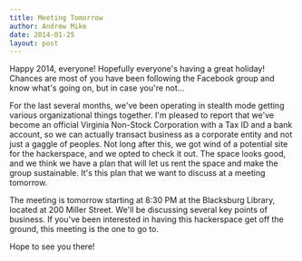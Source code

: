 ```yaml
---
title: Meeting Tomorrow
author: Andrew Mike
date: 2014-01-25
layout: post
---
```

Happy 2014, everyone! Hopefully everyone's having a great holiday! Chances are most of you have been following the Facebook group and know what's going on, but in case you're not...

For the last several months, we've been operating in stealth mode getting various organizational things together. I'm pleased to report that we've become an official Virginia Non-Stock Corporation with a Tax ID and a bank account, so we can actually transact business as a corporate entity and not just a gaggle of peoples. Not long after this, we got wind of a potential site for the hackerspace, and we opted to check it out. The space looks good, and we think we have a plan that will let us rent the space and make the group sustainable. It's this plan that we want to discuss at a meeting tomorrow. 

The meeting is tomorrow starting at 8:30 PM at the Blacksburg Library, located at 200 Miller Street. We'll be discussing several key points of business. If you've been interested in having this hackerspace get off the ground, this meeting is the one to go to.

Hope to see you there!
